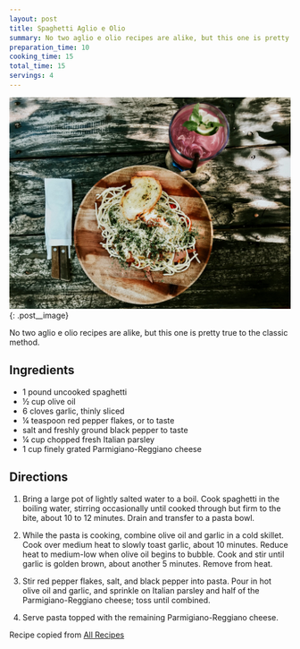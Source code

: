 ```yaml
---
layout: post
title: Spaghetti Aglio e Olio
summary: No two aglio e olio recipes are alike, but this one is pretty true to the classic method
preparation_time: 10
cooking_time: 15
total_time: 15
servings: 4
---
```


![Spaghetti Aglio e Olio](/assets/images/aglio-olio.jpeg){: .post__image}

No two aglio e olio recipes are alike, but this one is pretty true to the classic method.

## Ingredients
- 1 pound uncooked spaghetti
- ½ cup olive oil
- 6 cloves garlic, thinly sliced
- ¼ teaspoon red pepper flakes, or to taste
- salt and freshly ground black pepper to taste
- ¼ cup chopped fresh Italian parsley
- 1 cup finely grated Parmigiano-Reggiano cheese

## Directions
1. Bring a large pot of lightly salted water to a boil.
Cook spaghetti in the boiling water, stirring occasionally until cooked through 
but firm to the bite, about 10 to 12 minutes. Drain and transfer to a pasta bowl.

2. While the pasta is cooking, combine olive oil and garlic in a cold skillet. 
Cook over medium heat to slowly toast garlic, about 10 minutes. 
Reduce heat to medium-low when olive oil begins to bubble. 
Cook and stir until garlic is golden brown, about another 5 minutes. 
Remove from heat.

3. Stir red pepper flakes, salt, and black pepper into pasta. 
Pour in hot olive oil and garlic, and sprinkle on Italian parsley and half of the Parmigiano-Reggiano cheese; 
toss until combined.

4. Serve pasta topped with the remaining Parmigiano-Reggiano cheese.

Recipe copied from [All Recipes](https://www.allrecipes.com/recipe/222000/spaghetti-aglio-e-olio/)
